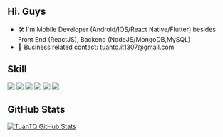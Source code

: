 ## Hi. Guys
- 🛠 I'm Mobile Developer (Android/IOS/React Native/Flutter) besides Front End (ReactJS), Backend (NodeJS/MongoDB,MySQL)
- 📧 Business related contact: tuantq.it1307@gmail.com

## Skill
![](https://img.shields.io/badge/Code-Koltin-informational?style=flat&logo=kotlin&logoColor=white&color=blueviolet)
![](https://img.shields.io/badge/Code-Java-informational?style=flat&logo=java&logoColor=white&color=blueviolet)
![](https://img.shields.io/badge/Code-Flutter-informational?style=flat&logo=flutter&logoColor=white&color=blueviolet)
![](https://img.shields.io/badge/Code-ReactJS-informational?style=flat&logo=reactjs&logoColor=white&color=blueviolet)
![](https://img.shields.io/badge/Code-ReactNative-informational?style=flat&logo=reactnative&logoColor=white&color=blueviolet)
![](https://img.shields.io/badge/Code-NodeJS-informational?style=flat&logo=nodejs&logoColor=white&color=blueviolet)

## GitHub Stats 
<a href="https://github.com/"><img align="center" src="https://github-readme-stats.vercel.app/api?username=qbro123&show_icons=true&line_height=27&count_private=true&title_color=ffffff&text_color=c9cacc&icon_color=blueviolet&bg_color=1d1f21" alt="TuanTQ  GitHub Stats" />
</a>
